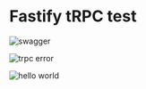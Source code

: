 # Fastify tRPC test

![swagger](https://files.slack.com/files-tmb/T05E6AMSURZ-F05HMCE5KPB-50babbb826/image_720.png)

![trpc error](https://files.slack.com/files-tmb/T05E6AMSURZ-F05H5R9GZQV-926027ed2d/image_480.png)

![hello world](https://files.slack.com/files-tmb/T05E6AMSURZ-F05H23Q04P8-8cfaffbe34/image_360.png)
